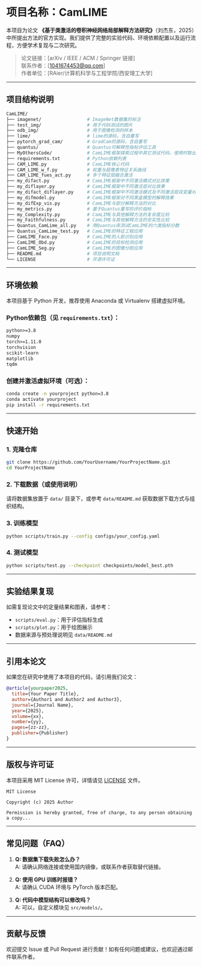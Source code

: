# 项目名称：CamLIME

本项目为论文 **《基于类激活的卷积神经网络局部解释方法研究》**（刘杰东，2025）中所提出方法的官方实现。我们提供了完整的实验代码、环境依赖配置以及运行流程，方便学术复现与二次研究。

> 论文链接：[arXiv / IEEE / ACM / Springer 链接]  
> 联系作者：[1041674453@qq.com]  
> 作者单位：[RAier/计算机科学与工程学院/西安理工大学]

---

## 项目结构说明

```bash
CamLIME/
├── imagenet/                 # ImageNet数据集的标注
├── test_img/                 # 用于代码测试的图片
├── odb_img/                  # 用于图像检测的样本 
├── lime/                     # lime的源码，含自重写 
├── pytorch_grad_cam/         # GradCam的源码，含自重写
├── quantus/                  # Quantus可解释性指标评估工具
├── MyOthersCode/             # CamLIME框架探索过程中其它测试代码，使用时取出放于项目根目录后再运行
├── requirements.txt          # Python依赖列表
├── CAM_LIME.py               # CamLIME核心代码
├── CAM_LIME_w_f.py           # 权重与超像素特征关系曲线
├── CAM_LIME_fues_act.py      # 多个特征层融合激活
├── my_difact.py              # CamLIME框架中不同激活模式对比效果
├── my_diflayer.py            # CamLIME框架中不同激活层对比效果
├── my_difact_diflayer.py     # CamLIME框架中不同激活模式及不同激活层双变量对比效果
├── my_difmodel.py            # CamLIME框架对不同黑盒模型的解释效果
├── my_difExp_vis.py          # CamLIME与部分解释方法的对比
├── my_metrics.py             # 基于Quantus重写的评价指标
├── my_Complexity.py          # CamLIME与其他解释方法的复杂度比较
├── my_Faithfulness.py        # CamLIME与其他解释方法的忠实性比较
├── Quantus_CamLime_all.py    # 用Quantus库测试CamLIME的六类指标分数
├── Quantus_CamLime_test.py   # CamLIME的特征工程应用
├── CamLIME_Face.py           # CamLIME的人脸识别应用
├── CamLIME_Obd.py            # CamLIME的目标检测应用
├── CamLIME_Seg.py            # CamLIME的图像分割应用
├── README.md                 # 项目说明文档
└── LICENSE                   # 开源许可证


```

---

## 环境依赖

本项目基于 Python 开发，推荐使用 Anaconda 或 Virtualenv 搭建虚拟环境。

### Python依赖包（见 `requirements.txt`）：

```txt
python>=3.8
numpy
torch>=1.11.0
torchvision
scikit-learn
matplotlib
tqdm
```

### 创建并激活虚拟环境（可选）：

```bash
conda create -n yourproject python=3.8
conda activate yourproject
pip install -r requirements.txt
```

---

## 快速开始

### 1. 克隆仓库

```bash
git clone https://github.com/YourUsername/YourProjectName.git
cd YourProjectName
```

### 2. 下载数据（或使用说明）

请将数据集放置于 `data/` 目录下，或参考 `data/README.md` 获取数据下载方式与组织结构。

### 3. 训练模型

```bash
python scripts/train.py --config configs/your_config.yaml
```

### 4. 测试模型

```bash
python scripts/test.py --checkpoint checkpoints/model_best.pth
```

---

## 实验结果复现

如需复现论文中的定量结果和图表，请参考：

- `scripts/eval.py`：用于评估指标生成
- `scripts/plot.py`：用于绘图展示
- 数据来源与预处理说明见 `data/README.md`

---

## 引用本论文

如果您在研究中使用了本项目的代码，请引用我们论文：

```bibtex
@article{yourpaper2025,
  title={Your Paper Title},
  author={Author1 and Author2 and Author3},
  journal={Journal Name},
  year={2025},
  volume={xx},
  number={yy},
  pages={zz-zz},
  publisher={Publisher}
}
```

---

## 版权与许可证

本项目采用 MIT License 许可，详情请见 [LICENSE](./LICENSE) 文件。

```
MIT License

Copyright (c) 2025 Author

Permission is hereby granted, free of charge, to any person obtaining a copy...
```

---

## 常见问题（FAQ）

1. **Q: 数据集下载失败怎么办？**  
   A: 请确认网络连接或使用国内镜像，或联系作者获取替代链接。

2. **Q: 使用 GPU 训练时报错？**  
   A: 请确认 CUDA 环境与 PyTorch 版本匹配。

3. **Q: 代码中模型结构可以修改吗？**  
   A: 可以，自定义模块见 `src/models/`。

---

## 贡献与反馈

欢迎提交 Issue 或 Pull Request 进行贡献！如有任何问题或建议，也欢迎通过邮件联系作者。
